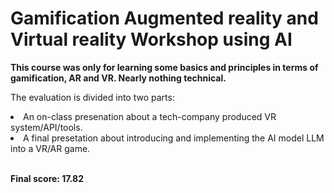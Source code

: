 # Gamification Augmented reality and Virtual reality Workshop using AI
**This course was only for learning some basics and principles in terms of gamification, AR and VR. Nearly nothing technical.** <br/>

The evaluation is divided into two parts:
<li>An on-class presenation about a tech-company produced VR system/API/tools.</li>
<li>A final presetation about introducing and implementing the AI model LLM into a VR/AR game.</li> <br/>

**Final score: 17.82**
